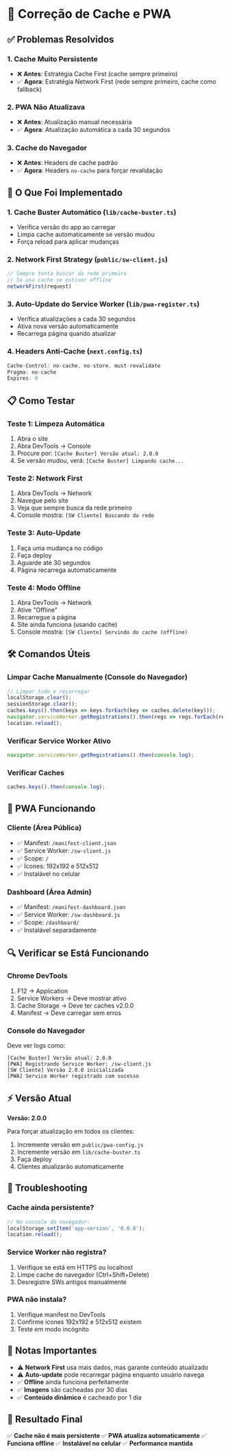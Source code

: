 # 🔄 Correção de Cache e PWA

## ✅ Problemas Resolvidos

### 1. **Cache Muito Persistente**
- ❌ **Antes**: Estratégia Cache First (cache sempre primeiro)
- ✅ **Agora**: Estratégia Network First (rede sempre primeiro, cache como fallback)

### 2. **PWA Não Atualizava**
- ❌ **Antes**: Atualização manual necessária
- ✅ **Agora**: Atualização automática a cada 30 segundos

### 3. **Cache do Navegador**
- ❌ **Antes**: Headers de cache padrão
- ✅ **Agora**: Headers `no-cache` para forçar revalidação

## 🚀 O Que Foi Implementado

### **1. Cache Buster Automático** (`lib/cache-buster.ts`)
- Verifica versão do app ao carregar
- Limpa cache automaticamente se versão mudou
- Força reload para aplicar mudanças

### **2. Network First Strategy** (`public/sw-client.js`)
```javascript
// Sempre tenta buscar da rede primeiro
// Só usa cache se estiver offline
networkFirst(request)
```

### **3. Auto-Update do Service Worker** (`lib/pwa-register.ts`)
- Verifica atualizações a cada 30 segundos
- Ativa nova versão automaticamente
- Recarrega página quando atualizar

### **4. Headers Anti-Cache** (`next.config.ts`)
```typescript
Cache-Control: no-cache, no-store, must-revalidate
Pragma: no-cache
Expires: 0
```

## 📋 Como Testar

### **Teste 1: Limpeza Automática**
1. Abra o site
2. Abra DevTools → Console
3. Procure por: `[Cache Buster] Versão atual: 2.0.0`
4. Se versão mudou, verá: `[Cache Buster] Limpando cache...`

### **Teste 2: Network First**
1. Abra DevTools → Network
2. Navegue pelo site
3. Veja que sempre busca da rede primeiro
4. Console mostra: `[SW Cliente] Buscando da rede`

### **Teste 3: Auto-Update**
1. Faça uma mudança no código
2. Faça deploy
3. Aguarde até 30 segundos
4. Página recarrega automaticamente

### **Teste 4: Modo Offline**
1. Abra DevTools → Network
2. Ative "Offline"
3. Recarregue a página
4. Site ainda funciona (usando cache)
5. Console mostra: `[SW Cliente] Servindo do cache (offline)`

## 🛠️ Comandos Úteis

### **Limpar Cache Manualmente (Console do Navegador)**
```javascript
// Limpar tudo e recarregar
localStorage.clear();
sessionStorage.clear();
caches.keys().then(keys => keys.forEach(key => caches.delete(key)));
navigator.serviceWorker.getRegistrations().then(regs => regs.forEach(reg => reg.unregister()));
location.reload();
```

### **Verificar Service Worker Ativo**
```javascript
navigator.serviceWorker.getRegistrations().then(console.log);
```

### **Verificar Caches**
```javascript
caches.keys().then(console.log);
```

## 📱 PWA Funcionando

### **Cliente (Área Pública)**
- ✅ Manifest: `/manifest-client.json`
- ✅ Service Worker: `/sw-client.js`
- ✅ Scope: `/`
- ✅ Ícones: 192x192 e 512x512
- ✅ Instalável no celular

### **Dashboard (Área Admin)**
- ✅ Manifest: `/manifest-dashboard.json`
- ✅ Service Worker: `/sw-dashboard.js`
- ✅ Scope: `/dashboard/`
- ✅ Instalável separadamente

## 🔍 Verificar se Está Funcionando

### **Chrome DevTools**
1. F12 → Application
2. Service Workers → Deve mostrar ativo
3. Cache Storage → Deve ter caches v2.0.0
4. Manifest → Deve carregar sem erros

### **Console do Navegador**
Deve ver logs como:
```
[Cache Buster] Versão atual: 2.0.0
[PWA] Registrando Service Worker: /sw-client.js
[SW Cliente] Versão 2.0.0 inicializada
[PWA] Service Worker registrado com sucesso
```

## ⚡ Versão Atual

**Versão: 2.0.0**

Para forçar atualização em todos os clientes:
1. Incremente versão em `public/pwa-config.js`
2. Incremente versão em `lib/cache-buster.ts`
3. Faça deploy
4. Clientes atualizarão automaticamente

## 🐛 Troubleshooting

### **Cache ainda persistente?**
```javascript
// No console do navegador:
localStorage.setItem('app-version', '0.0.0');
location.reload();
```

### **Service Worker não registra?**
1. Verifique se está em HTTPS ou localhost
2. Limpe cache do navegador (Ctrl+Shift+Delete)
3. Desregistre SWs antigos manualmente

### **PWA não instala?**
1. Verifique manifest no DevTools
2. Confirme ícones 192x192 e 512x512 existem
3. Teste em modo incógnito

## 📝 Notas Importantes

- ⚠️ **Network First** usa mais dados, mas garante conteúdo atualizado
- ⚠️ **Auto-update** pode recarregar página enquanto usuário navega
- ✅ **Offline** ainda funciona perfeitamente
- ✅ **Imagens** são cacheadas por 30 dias
- ✅ **Conteúdo dinâmico** é cacheado por 1 dia

## 🎯 Resultado Final

✅ **Cache não é mais persistente**
✅ **PWA atualiza automaticamente**
✅ **Funciona offline**
✅ **Instalável no celular**
✅ **Performance mantida**

